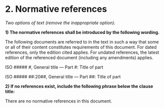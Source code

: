 # 2. Normative references

_Two options of text (remove the inappropriate option)._

**1) The normative references shall be introduced by the following wording.**

The following documents are referred to in the text in such a way that some or all of their content constitutes requirements of this document. For dated references, only the edition cited applies. For undated references, the latest edition of the referenced document (including any amendments) applies.

ISO ##### #, General title — Part #: Title of part

ISO ##### ##:20##, General title — Part ##: Title of part

**2) If no references exist, include the following phrase below the clause title:**

There are no normative references in this document.
